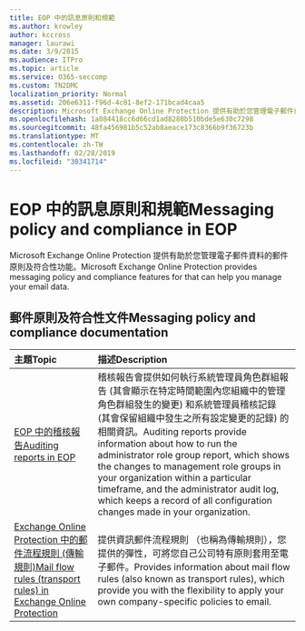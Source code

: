 ```yaml
---
title: EOP 中的訊息原則和規範
ms.author: krowley
author: kccross
manager: laurawi
ms.date: 3/9/2015
ms.audience: ITPro
ms.topic: article
ms.service: O365-seccomp
ms.custom: TN2DMC
localization_priority: Normal
ms.assetid: 206e6311-f96d-4c81-8ef2-171bcad4caa5
description: Microsoft Exchange Online Protection 提供有助於您管理電子郵件資料的郵件原則及符合性功能。
ms.openlocfilehash: 1a084418cc6d66cd1ad8280b510bde5e630c7298
ms.sourcegitcommit: 48fa456981b5c52ab8aeace173c8366b9f36723b
ms.translationtype: MT
ms.contentlocale: zh-TW
ms.lasthandoff: 02/28/2019
ms.locfileid: "30341714"
---
```

# <a name="messaging-policy-and-compliance-in-eop"></a><span data-ttu-id="a8f75-103">EOP 中的訊息原則和規範</span><span class="sxs-lookup"><span data-stu-id="a8f75-103">Messaging policy and compliance in EOP</span></span>

<span data-ttu-id="a8f75-104">Microsoft Exchange Online Protection 提供有助於您管理電子郵件資料的郵件原則及符合性功能。</span><span class="sxs-lookup"><span data-stu-id="a8f75-104">Microsoft Exchange Online Protection provides messaging policy and compliance features for that can help you manage your email data.</span></span>
  
## <a name="messaging-policy-and-compliance-documentation"></a><span data-ttu-id="a8f75-105">郵件原則及符合性文件</span><span class="sxs-lookup"><span data-stu-id="a8f75-105">Messaging policy and compliance documentation</span></span>

|<span data-ttu-id="a8f75-106">**主題**</span><span class="sxs-lookup"><span data-stu-id="a8f75-106">**Topic**</span></span>|<span data-ttu-id="a8f75-107">**描述**</span><span class="sxs-lookup"><span data-stu-id="a8f75-107">**Description**</span></span>|
|:-----|:-----|
|[<span data-ttu-id="a8f75-108">EOP 中的稽核報告</span><span class="sxs-lookup"><span data-stu-id="a8f75-108">Auditing reports in EOP</span></span>](auditing-reports-in-eop.md)|<span data-ttu-id="a8f75-109">稽核報告會提供如何執行系統管理員角色群組報告 (其會顯示在特定時間範圍內您組織中的管理角色群組發生的變更) 和系統管理員稽核記錄 (其會保留組織中發生之所有設定變更的記錄) 的相關資訊。</span><span class="sxs-lookup"><span data-stu-id="a8f75-109">Auditing reports provide information about how to run the administrator role group report, which shows the changes to management role groups in your organization within a particular timeframe, and the administrator audit log, which keeps a record of all configuration changes made in your organization.</span></span>|
|[<span data-ttu-id="a8f75-110">Exchange Online Protection 中的郵件流程規則 (傳輸規則)</span><span class="sxs-lookup"><span data-stu-id="a8f75-110">Mail flow rules (transport rules) in Exchange Online Protection</span></span>](mail-flow-rules-transport-rules-0.md)|<span data-ttu-id="a8f75-111">提供資訊郵件流程規則 （也稱為傳輸規則），您提供的彈性，可將您自己公司特有原則套用至電子郵件。</span><span class="sxs-lookup"><span data-stu-id="a8f75-111">Provides information about mail flow rules (also known as transport rules), which provide you with the flexibility to apply your own company-specific policies to email.</span></span>|
